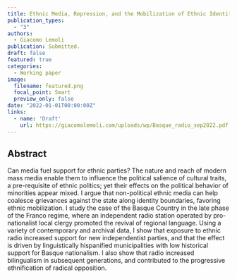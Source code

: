 ```yaml
---
title: Ethnic Media, Repression, and the Mobilization of Ethnic Identity
publication_types:
  - "3"
authors:
  - Giacomo Lemoli
publication: Submitted.
draft: false
featured: true
categories:
  - Working paper
image:
  filename: featured.png
  focal_point: Smart
  preview_only: false
date: "2022-01-01T00:00:00Z"
links:
  - name: 'Draft'
    url: https://giacomolemoli.com/uploads/wp/Basque_radio_sep2022.pdf
---
```


## Abstract

Can media fuel support for ethnic parties? The nature and reach of modern mass media enable them to influence the political salience of cultural traits, a pre-requisite of ethnic politics; yet their effects on the political behavior of minorities appear mixed. I argue that non-political ethnic media can help coalesce grievances against the state along identity boundaries, favoring ethnic mobilization. I study the case of the Basque Country in the late phase of the Franco regime, where an independent radio station operated by pro-nationalist local clergy promoted the revival of regional language. Using a variety of contemporary and archival data, I show that exposure to ethnic radio increased support for new independentist parties, and that the effect is driven by linguistically hispanified municipalities with low historical support for Basque nationalism. I also show that radio increased bilingualism in subsequent generations, and contributed to the progressive ethnification of radical opposition.

